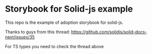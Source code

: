 # Storybook for Solid-js example

This repo is the example of adoption storybook for solid-js.

Thanks to guys from this thread: https://github.com/solidjs/solid-docs-next/issues/35

For TS types you need to check the thread above
